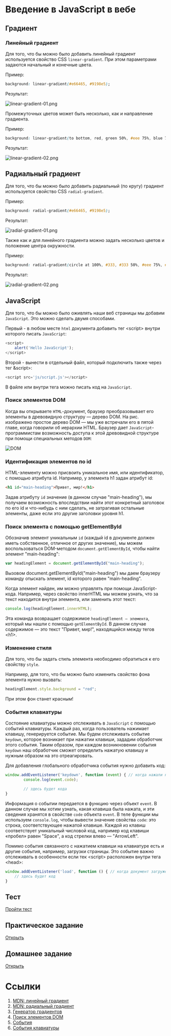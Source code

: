 # Введение в JavaScript в вебе

## Градиент

### Линейный градиент

Для того, что бы можно было добавить линейный градиент используется свойство CSS `linear-gradient`.
При этом параметрами задаются начальный и конечные цвета.

Пример:

```css
background: linear-gradient(#e66465, #9198e5);
```

Результат:

![linear-gradient-01.png](img/linear-gradient-01.png)

Промежуточных цветов может быть несколько, как и направление градиента.

Пример:

```css
background: linear-gradient(to bottom, red, green 50%, #eee 75%, blue 75%, white 100%);
```

Результат:

![linear-gradient-02.png](img/linear-gradient-02.png)

## Радиальный градиент

Для того, что бы можно было добавить радиальный (по кругу) градиент используется свойство CSS `radial-gradient`.

Пример:

```css
background: radial-gradient(#e66465, #9198e5);
```

Результат:

![radial-gradient-01.png](img/radial-gradient-01.png)

Также как и для линейного градиента можно задать несколько цветов и положение центра окружности.

Пример:

```css
background: radial-gradient(circle at 100%, #333, #333 50%, #eee 75%, #333 75%);
```

Результат:

![radial-gradient-02.png](img/radial-gradient-02.png)

## JavaScript

Для того, что бы можно было оживлять наши веб страницы мы добавим `JavaScript`.
Это можно сделать двумя способами.

Первый - в любом месте `html` документа добавить тег &lt;script> внутри которого писать `JavaScript`:

```javaScript
<script>
    alert('Hello JavaScript');
</script>
```

Второй - вынести в отдельный файл, который подключить также через тег &script>:

```JavaScript
<script src='js/script.js'></script>
```

В файле или внутри тега можно писать код на `JavaScript`.

### Поиск элементов DOM

Когда вы открываете `HTML`-документ, браузер преобразовывает его
элементы в древовидную структуру — дерево DOM. На рис. изображено простое дерево DOM — мы уже встречали его в пятой главе, когда говорили об иерархии HTML. Браузер дает `JavaScript`-программистам
возможность доступа к этой древовидной структуре при помощи специальных методов `DOM`:

![DOM](img/dom.png)

### Идентификация элементов по id

HTML-элементу можно присвоить уникальное имя, или идентификатор, с помощью атрибута id. Например, у элемента h1 задан атрибут id:

```html
<h1 id="main-heading">Привет, мир!</h1>
```

Задав атрибуту `id` значение (в данном случае "main-heading"), мы
получаем возможность впоследствии найти этот конкретный заголовок
по его id и что-нибудь с ним сделать, не затрагивая остальные элементы,
даже если это другие заголовки уровня h1.

### Поиск элемента с помощью getElementById

Обозначив элемент уникальным `id` (каждый id в документе должен
иметь собственное, отличное от других значение), мы можем воспользоваться DOM-методом `document.getElementById`, чтобы найти элемент "main-heading":

```JavaScript
var headingElement = document.getElementById("main-heading");
```

Вызовом document.getElementById("main-heading") мы даем
браузеру команду отыскать элемент, id которого равен "main-heading".

Когда элемент найден, им можно управлять при помощи JavaScript-кода. Например, через свойство
innerHTML мы можем узнать, что за текст находится внутри элемента, или заменить этот текст:

```JavaScript
console.log(headingElement.innerHTML);
```

Эта команда возвращает содержимое `headingElement —
элемента`, который мы нашли с помощью `getElementById`.
В данном случае содержимое — это текст "Привет, мир!",
находящийся между тегов &lt;h1>.

### Изменение стиля

Для того, что бы задать стиль элемента необходимо обратиться к его свойству `style`.

Например, для того, что бы можно было изменить свойство фона элемента нужно вызвать:

```JavaScript
headingElement.style.background = "red";
```

При этом фон станет красным!

### События клавиатуры

Состояние клавиатуры можно отслеживать в `JavaScript` с помощью событий клавиатуры. Каждый раз, когда пользователь нажимает клавишу,
генерируется событие. Мы будем отслеживать событие `keydown`, которое возникает при
нажатии клавиши, зададим обработчик этого
события. Таким образом, при каждом возникновении события `keydown` наш обработчик сможет определить нажатую клавишу и нужным образом на это отреагировать.

Для добавления глобального обработчика события нужно добавить код:

```JavaScript
window.addEventListener('keydown', function (event) { // когда нажали на кнопку на клавиатуре
        console.log(event.code);

        // здесь будет кода
}
```

Информация о событии передается в функцию через объект `event`. В данном случае мы хотим узнать, какая клавиша была нажата, и эти сведения хранятся в свойстве `code` объекта `event`.
В теле функции мы используем `console.log`, чтобы вывести значение свойства `code`: это строка, соответствующее нажатой клавише. Каждой из клавиш соответствует уникальный числовой код,
например код клавиши «пробел» равен "Space", а код стрелки влево — "ArrowLeft".

Помимо события связанного с нажатием клавиши на клавиатуре есть и другие события, например, загрузки страницы.
Это событие важно отслеживать в особенности если тек &lt;script> расположен внутри тега &lt;head>:

```JavaScript
window.addEventListener('load', function () { // когда документ загружен
    // здесь будет код
}
```

## Тест

[Пройти тест]()

## Практическое задание

[Открыть](practice/README.md)

## Домашнее задание

[Открыть](homework/README.md)

# Ссылки

1. [MDN: линейный градиент](https://developer.mozilla.org/uk/docs/Web/CSS/linear-gradient)
2. [MDN: радиальный градиент](https://developer.mozilla.org/uk/docs/Web/CSS/radial-gradient)
3. [Генератор градиентов](https://cssgradient.io/)
4. [Поиск элементов DOM](https://learn.javascript.ru/searching-elements-dom)
5. [События](https://learn.javascript.ru/introduction-browser-events)
6. [События клавиатуры](https://learn.javascript.ru/keyboard-events)